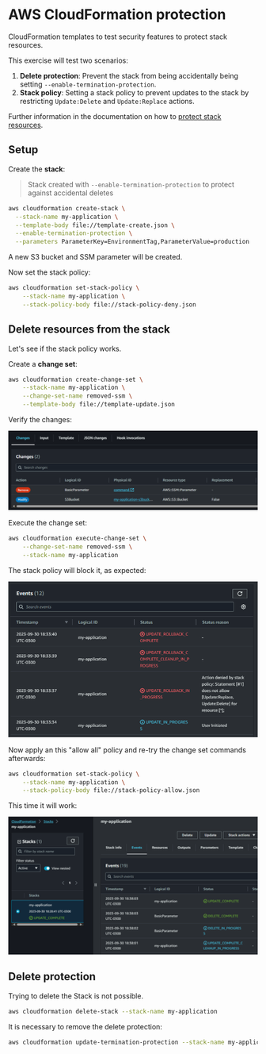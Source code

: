 # AWS CloudFormation protection

CloudFormation templates to test security features to protect stack resources.

This exercise will test two scenarios:

1. **Delete protection**: Prevent the stack from being accidentally being setting `--enable-termination-protection`.
2. **Stack policy**: Setting a stack policy to prevent updates to the stack by restricting `Update:Delete` and `Update:Replace` actions.

Further information in the documentation on how to [protect stack resources][1].

## Setup

Create the **stack**:

> Stack created with `--enable-termination-protection` to protect against accidental deletes

```sh
aws cloudformation create-stack \
  --stack-name my-application \
  --template-body file://template-create.json \
  --enable-termination-protection \
  --parameters ParameterKey=EnvironmentTag,ParameterValue=production
```

A new S3 bucket and SSM parameter will be created.

Now set the stack policy:

```sh
aws cloudformation set-stack-policy \
    --stack-name my-application \
    --stack-policy-body file://stack-policy-deny.json
```

## Delete resources from the stack

Let's see if the stack policy works.

Create a **change set**:

```sh
aws cloudformation create-change-set \
    --stack-name my-application \
    --change-set-name removed-ssm \
    --template-body file://template-update.json
```

Verify the changes:

<img src="img/changeset.png" />

Execute the change set:

```sh
aws cloudformation execute-change-set \
    --change-set-name removed-ssm \
    --stack-name my-application
```

The stack policy will block it, as expected:

<img src="img/changeset-error.png" />


Now apply an this "allow all" policy and re-try the change set commands afterwards:

```sh
aws cloudformation set-stack-policy \
    --stack-name my-application \
    --stack-policy-body file://stack-policy-allow.json
```

This time it will work:

<img src="img/changeset-ok.png" />

## Delete protection

Trying to delete the Stack is not possible.

```sh
aws cloudformation delete-stack --stack-name my-application
```

It is necessary to remove the delete protection:

```sh
aws cloudformation update-termination-protection --stack-name my-application --no-enable-termination-protection
```

[1]: https://docs.aws.amazon.com/AWSCloudFormation/latest/UserGuide/protect-stack-resources.html
